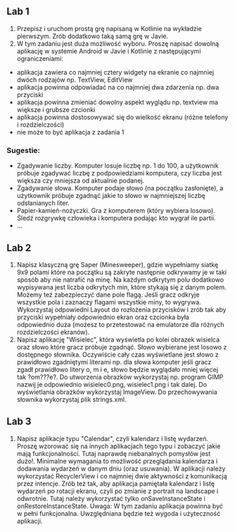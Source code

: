 ## Lab 1
1. Przepisz i uruchom prostą grę napisaną w Kotlinie na wykładzie pierwszym. Zrób dodatkowo taką samą grę w Javie.
2. W tym zadaniu jest duża możliwość wyboru. Proszę napisać dowolną aplikację w systemie Android w Javie i Kotlinie z następującymi ograniczeniami:
* aplikacja zawiera co najmniej cztery widgety na ekranie co najmniej dwóch rodzajów np. TextView, EditView
* aplikacja powinna odpowiadać na co najmniej dwa zdarzenia np. dwa przyciski
* aplikacja powinna zmieniać dowolny aspekt wyglądu np. textview ma większe i grubsze czcionki
* aplikacja powinna dostosowywać się do wielkość ekranu (różne telefony i rozdzielczości)
* nie może to być aplikacja z zadania 1
### Sugestie:
* Zgadywanie liczby. Komputer losuje liczbę np. 1 do 100, a użytkownik próbuje zgadywać liczbę z podpowiedziami komputera, czy liczba jest większa czy mniejsza od aktualnie podanej.
* Zgadywanie słowa. Komputer podaje słowo (na początku zasłonięte), a użytkownik próbuje zgadnąć jakie to słowo w najmniejszej liczbę odsłanianych liter.
* Papier-kamień-nożyczki. Gra z komputerem (który wybiera losowo). Śledź rozgrywkę człowieka i komputera podając kto wygrał ile partii.
* ...

## Lab 2
1. Napisz klasyczną grę Saper (Minesweeper), gdzie wypełniamy siatkę 9x9 polami które na początku są zakryte następnie odkrywamy je w taki sposób aby nie natrafić na minę. Na każdym odkrytym polu dodatkowo wypisywana jest liczba odkrytych min, które stykają się z danym polem. Możemy też zabezpieczyć dane pole flagą. Jeśli gracz odkryje wszystkie pola i zaznaczy flagami wszystkie miny, to wygrywa. Wykorzystaj odpowiedni Layout do rozłożenia przycisków i zrób tak aby przyciski wypełniały odpowiednio ekran oraz czcionka była odpowiednio duża (możesz to przetestować na emulatorze dla różnych rozdzielczości ekranów).
2. Napisz aplikację "Wisielec", która wyświetla po kolei obrazek wisielca oraz słowo które gracz próbuje zgadnąć. Słowo wybierane jest losowo z dostępnego słownika. Oczywiście cały czas wyświetlane jest słowo z prawidłowo zgadniętymi literami np. dla słowa komputer jeśli gracz zgadł prawidłowo litery o, m i e, słowo będzie wyglądało mniej więcej tak ?om???e?. Do utworzenia obrazków wykorzystaj np. program GIMP nazwij je odpowiednio wisielec0.png, wisielec1.png i tak dalej. Do wyświetlania obrazków wykorzystaj ImageView. Do przechowywania słownika wykorzystaj plik strings.xml.

## Lab 3
1. Napisz aplikacje typu "Calendar", czyli kalendarz i listę wydarzeń. Proszę wzorować się na innych aplikacjach tego typu i zobaczyć jakie mają funkcjonalności. Tutaj naprawdę niebanalnych pomysłów jest dużo!. Minimalne wymagania to możliwość przeglądania kalendarza i dodawania wydarzeń w danym dniu (oraz usuwania). W aplikacji należy wykorzystać RecyclerView i co najmniej dwie aktywności z komunikacją przez intencje. Zrób też tak, aby aplikacja pamiętała kalendarz i listę wydarzeń po rotacji ekranu, czyli po zmianie z portrait na landscape i odwrotnie. Tutaj należy wykorzystać tylko onSaveInstanceState i onRestoreInstanceState. Uwaga: W tym zadaniu aplikacja powinna być w pełni funkcjonalna. Uwzględniana będzie też wygoda i użyteczność aplikacji.
